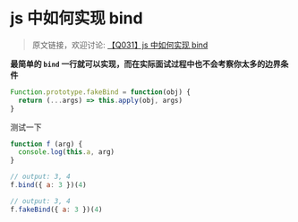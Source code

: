 # js 中如何实现 bind

> 原文链接，欢迎讨论: [【Q031】js 中如何实现 bind](https://github.com/shfshanyue/Daily-Question/issues/32)

**最简单的 `bind` 一行就可以实现，而在实际面试过程中也不会考察你太多的边界条件**

``` js
Function.prototype.fakeBind = function(obj) {
  return (...args) => this.apply(obj, args)
}
```

测试一下

``` js
function f (arg) {
  console.log(this.a, arg)
}

// output: 3, 4
f.bind({ a: 3 })(4)

// output: 3, 4
f.fakeBind({ a: 3 })(4)
```

